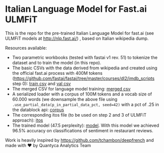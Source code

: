 # Italian Language Model for Fast.ai ULMFiT
This is the repo for the pre-trained Italian Language Model for fast.ai (see ULMFiT models at http://nlp.fast.ai/) , based on Italian wikipedia dump.

Resources available:
* Two parametric workbooks (tested with fastai v1 rev. 51) to tokenize the dataset and to train the model (in this repo).
* The basic CSVs with the data derived from wikipedia and created using the official fast.ai process with 400M tokens (https://github.com/fastai/fastai/tree/master/courses/dl2/imdb_scripts step 0): [train csv](https://drive.google.com/file/d/1Eoipisg2-nGewt-96BJVY8SPweTTf_yG/view?usp=sharing) and [val csv](https://drive.google.com/file/d/1gG4FlqOYs0PmYKMK4aHlPnPyjJWW_Fr0/view?usp=sharing)
* The merged CSV for language model training: [merged csv](https://drive.google.com/file/d/1pzTOT1trQLfj0F1fabC-dsDfwQwLKmeh/view?usp=sharing)
* A serialized loader with a corpus of 100M tokens and a vocab size of 60.000 words (we downsample the above file using  `.use_partial_data(p_in_partial_data_pct, seed=42)` with a pct of .25 in the datablock api: [corpus](https://drive.google.com/file/d/1e9hLetLb64pB6eIzgpX7O0-twJhrMWrV/view?usp=sharing)
* The corresponding itos file (to be used on step 2 and 3 of ULMFiT approach): [itos](https://drive.google.com/file/d/1-HubZtd6oY62S1Z5oR1_aLm4dFoNwTpq/view?usp=sharing)
* The trained model (47.5 perplexity): [model](https://drive.google.com/file/d/18IGx8RHHKUsIC7xQ-1d_2ZzHRr6_B4hO/view?usp=sharing). With this model we achieved 96.5% accuracy on classifications of sentiment in restaurant reviews.

Work is heavily inspired by https://github.com/tchambon/deepfrench and made with :heart: by Quantyca Analytics Team

